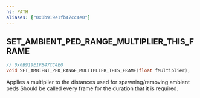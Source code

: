 ```yaml
---
ns: PATH
aliases: ["0x0b919e1fb47cc4e0"]
---
```

## SET_AMBIENT_PED_RANGE_MULTIPLIER_THIS_FRAME

```c
// 0x0B919E1FB47CC4E0
void SET_AMBIENT_PED_RANGE_MULTIPLIER_THIS_FRAME(float fMultiplier);
```

Applies a multiplier to the distances used for spawning/removing ambient peds Should be called every frame for the duration that it is required.

